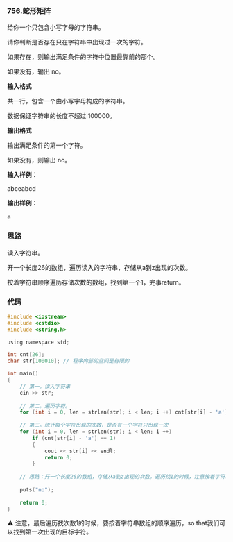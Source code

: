 ### 756.蛇形矩阵

给你一个只包含小写字母的字符串。

请你判断是否存在只在字符串中出现过一次的字符。

如果存在，则输出满足条件的字符中位置最靠前的那个。

如果没有，输出 no。

**输入格式**

共一行，包含一个由小写字母构成的字符串。

数据保证字符串的长度不超过 100000。

**输出格式**

输出满足条件的第一个字符。

如果没有，则输出 no。


**输入样例：** 

abceabcd

**输出样例：** 

e

### 思路

读入字符串。

开一个长度26的数组，遍历读入的字符串，存储从a到z出现的次数。

按着字符串顺序遍历存储次数的数组，找到第一个1，完事return。

### 代码
```c
#include <iostream>
#include <cstdio>
#include <string.h>

using namespace std;

int cnt[26];
char str[100010]; // 程序内部的空间是有限的

int main()
{
    // 第一。读入字符串
    cin >> str;
    
    // 第二。遍历字符。
    for (int i = 0, len = strlen(str); i < len; i ++) cnt[str[i] - 'a'] ++;
    
    // 第三。统计每个字符出现的次数，是否有一个字符只出现一次
    for (int i = 0, len = strlen(str); i < len; i ++)
        if (cnt[str[i] - 'a'] == 1) 
        {
            cout << str[i] << endl;
            return 0;
        }
    
    // 思路：开一个长度26的数组，存储从a到z出现的次数。遍历找1的时候，注意按着字符串顺序遍历（而不是数组顺序）
    
    puts("no");
    
    return 0;
}
```

⚠ 注意，最后遍历找次数1的时候，要按着字符串数组的顺序遍历，so that我们可以找到第一次出现的目标字符。
